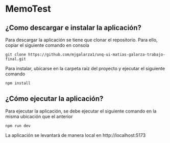 # MemoTest
## ¿Como descargar e instalar la aplicación?
Para descargar la aplicación se tiene que clonar el repositorio. Para ello, copiar el siguiente comando en consola
```
git clone https://github.com/mjgalarza1/unq-ui-matias-galarza-trabajo-final.git
```
Para instalar, ubicarse en la carpeta raíz del proyecto y ejecutar el siguiente comando
```
npm install
```
## ¿Cómo ejecutar la aplicación?
Para ejecutar la aplicación, se debe ejecutar el siguiente comando en la misma ubicación que el anterior
```
npm run dev
```
La aplicación se levantará de manera local en http://localhost:5173
